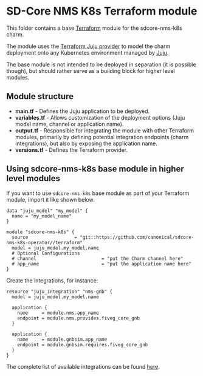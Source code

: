 # SD-Core NMS K8s Terraform module

This folder contains a base [Terraform][Terraform] module for the sdcore-nms-k8s charm.

The module uses the [Terraform Juju provider][Terraform Juju provider] to model the charm deployment onto any Kubernetes environment managed by [Juju][Juju].

The base module is not intended to be deployed in separation (it is possible though), but should rather serve as a building block for higher level modules.

## Module structure

- **main.tf** - Defines the Juju application to be deployed.
- **variables.tf** - Allows customization of the deployment options (Juju model name, channel or application name).
- **output.tf** - Responsible for integrating the module with other Terraform modules, primarily by defining potential integration endpoints (charm integrations), but also by exposing the application name.
- **versions.tf** - Defines the Terraform provider.

## Using sdcore-nms-k8s base module in higher level modules

If you want to use `sdcore-nms-k8s` base module as part of your Terraform module, import it like shown below.

```text
data "juju_model" "my_model" {
  name = "my_model_name"
}

module "sdcore-nms-k8s" {
  source                 = "git::https://github.com/canonical/sdcore-nms-k8s-operator//terraform"
  model = juju_model.my_model.name
  # Optional Configurations
  # channel                        = "put the Charm channel here" 
  # app_name                       = "put the application name here" 
}
```

Create the integrations, for instance:

```text
resource "juju_integration" "nms-gnb" {
  model = juju_model.my_model.name

  application {
    name     = module.nms.app_name
    endpoint = module.nms.provides.fiveg_core_gnb
  }

  application {
    name     = module.gnbsim.app_name
    endpoint = module.gnbsim.requires.fiveg_core_gnb
  }
}
```

The complete list of available integrations can be found [here][nms-integrations].

[Terraform]: https://www.terraform.io/
[Terraform Juju provider]: https://registry.terraform.io/providers/juju/juju/latest
[Juju]: https://juju.is
[nms-integrations]: https://charmhub.io/sdcore-nms-k8s/integrations
